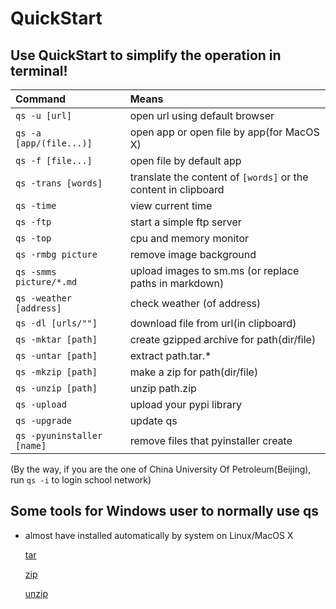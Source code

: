 # QuickStart

## Use QuickStart to simplify the operation in terminal!

| Command                    | Means                                                        |
| :------------------------- | :----------------------------------------------------------- |
| `qs -u [url] `             | open url using default browser                               |
| `qs -a [app/(file...)]`    | open app or open file by app(for MacOS X)                    |
| `qs -f [file...]`          | open file by default app                                     |
| `qs -trans [words]`        | translate the content of `[words]` or the content in clipboard |
| `qs -time`                 | view current time                                            |
| `qs -ftp`                  | start a simple ftp server                                    |
| `qs -top`                  | cpu and memory monitor                                       |
| `qs -rmbg picture`         | remove image background                                      |
| `qs -smms picture/*.md`    | upload images to sm.ms (or replace paths in markdown)        |
| `qs -weather [address]`    | check weather (of address)                                   |
| `qs -dl [urls/""]`         | download file from url(in clipboard)                         |
| `qs -mktar [path]`         | create gzipped archive for path(dir/file)                    |
| `qs -untar [path]`         | extract path.tar.*                                           |
| `qs -mkzip [path]`         | make a zip for path(dir/file)                                |
| `qs -unzip [path]`         | unzip path.zip                                               |
| `qs -upload`               | upload your pypi library                                     |
| `qs -upgrade`              | update qs                                                    |
| `qs -pyuninstaller [name]` | remove files that pyinstaller create                         |

(By the way, if you are the one of China University Of Petroleum(Beijing), run `qs -i` to login school network)

## Some tools for Windows user to normally use qs

- almost have installed automatically by system on Linux/MacOS X

  [tar](http://gnuwin32.sourceforge.net/packages/gtar.htm)

  [zip](http://gnuwin32.sourceforge.net/packages/zip.htm)

  [unzip](http://gnuwin32.sourceforge.net/packages/unzip.htm)

